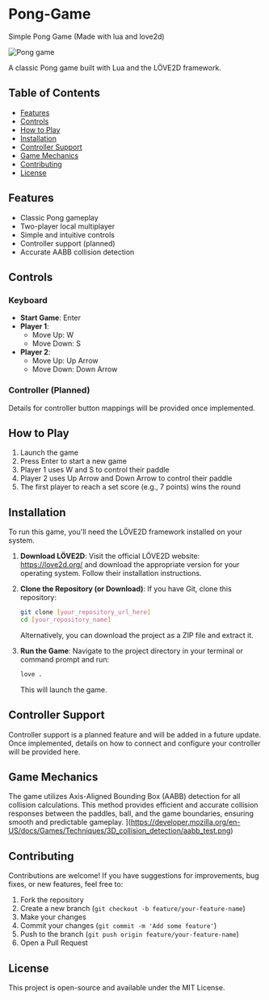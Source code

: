 # Pong-Game

Simple Pong Game (Made with lua and love2d)

![Pong game](https://github.com/user-attachments/assets/8b7ff584-b8e1-475a-8b1c-e8bdd0964d16)

A classic Pong game built with Lua and the LÖVE2D framework.

## Table of Contents

- [Features](#features)
- [Controls](#controls)
- [How to Play](#how-to-play)
- [Installation](#installation)
- [Controller Support](#controller-support)
- [Game Mechanics](#game-mechanics)
- [Contributing](#contributing)
- [License](#license)

## Features

- Classic Pong gameplay
- Two-player local multiplayer
- Simple and intuitive controls
- Controller support (planned)
- Accurate AABB collision detection

## Controls

### Keyboard

- **Start Game**: Enter
- **Player 1**:
  - Move Up: W
  - Move Down: S
- **Player 2**:
  - Move Up: Up Arrow
  - Move Down: Down Arrow

### Controller (Planned)

Details for controller button mappings will be provided once implemented.

## How to Play

1. Launch the game
2. Press Enter to start a new game
3. Player 1 uses W and S to control their paddle
4. Player 2 uses Up Arrow and Down Arrow to control their paddle
5. The first player to reach a set score (e.g., 7 points) wins the round

## Installation

To run this game, you'll need the LÖVE2D framework installed on your system.

1. **Download LÖVE2D**:
   Visit the official LÖVE2D website: https://love2d.org/ and download the appropriate version for your operating system. Follow their installation instructions.

2. **Clone the Repository (or Download)**:
   If you have Git, clone this repository:
   ```bash
   git clone [your_repository_url_here]
   cd [your_repository_name]
   ```
   Alternatively, you can download the project as a ZIP file and extract it.

3. **Run the Game**:
   Navigate to the project directory in your terminal or command prompt and run:
   ```bash
   love .
   ```
   This will launch the game.

## Controller Support

Controller support is a planned feature and will be added in a future update. Once implemented, details on how to connect and configure your controller will be provided here.

## Game Mechanics

The game utilizes Axis-Aligned Bounding Box (AABB) detection for all collision calculations. This method provides efficient and accurate collision responses between the paddles, ball, and the game boundaries, ensuring smooth and predictable gameplay.
](https://developer.mozilla.org/en-US/docs/Games/Techniques/3D_collision_detection/aabb_test.png)
## Contributing

Contributions are welcome! If you have suggestions for improvements, bug fixes, or new features, feel free to:

1. Fork the repository
2. Create a new branch (`git checkout -b feature/your-feature-name`)
3. Make your changes
4. Commit your changes (`git commit -m 'Add some feature'`)
5. Push to the branch (`git push origin feature/your-feature-name`)
6. Open a Pull Request

## License

This project is open-source and available under the MIT License.
